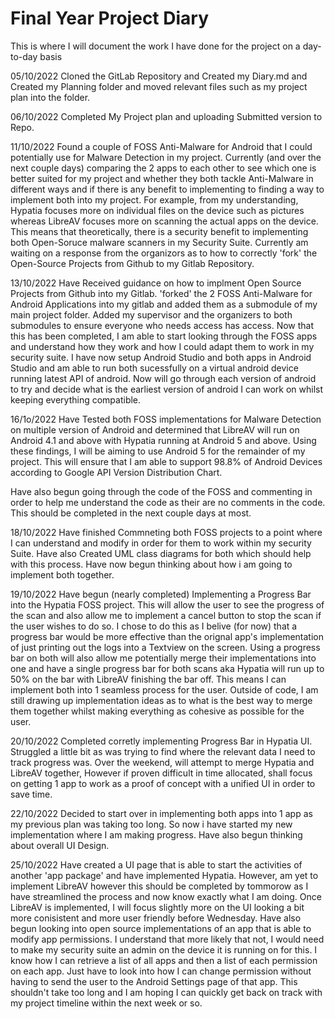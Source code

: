 # Final Year Project Diary

This is where I will document the work I have done for the project on a day-to-day basis

05/10/2022
Cloned the GitLab Repository and Created my Diary.md and Created my Planning folder and moved relevant files such as my project plan into the folder.

06/10/2022
Completed My Project plan and uploading Submitted version to Repo.

11/10/2022
Found a couple of FOSS Anti-Malware for Android that I could potentially use for Malware Detection in my project. Currently (and over the next couple days) comparing the 2 apps to each other to see which one is better suited for my project and whether they both tackle Anti-Malware in different ways and if there is any benefit to implementing to finding a way to implement both into my project. For example, from my understanding, Hypatia focuses more on individual files on the device such as pictures whereas LibreAV focuses more on scanning the actual apps on the device. This means that theoretically, there is a security benefit to implementing both Open-Soruce malware scanners in my Security Suite. Currently am waiting on a response from the organizors as to how to correctly 'fork' the Open-Source Projects from Github to my Gitlab Repository.

13/10/2022
Have Received guidance on how to implment Open Source Projects from Github into my Gitlab. 'forked' the 2 FOSS Anti-Malware for Android Applications into my gitlab and added them as a submodule of my main project folder. Added my supervisor and the organizers to both submodules to ensure everyone who needs access has access. Now that this has been completed, I am able to start looking through the FOSS apps and understand how they work and how I could adapt them to work in my security suite. I have now setup Android Studio and both apps in Android Studio and am able to run both sucessfully on a virtual android device running latest API of android. Now will go through each version of android to try and decide what is the earliest version of android I can work on whilst keeping everything compatible.

16/1o/2022 
Have Tested both FOSS implementations for Malware Detection on multiple version of Android and determined that LibreAV will run on Android 4.1 and above with Hypatia running at Android 5 and above. Using these findings, I will be aiming to use Android 5 for the remainder of my project. This will ensure that I am able to support 98.8% of Android Devices according to Google API Version Distribution Chart.

Have also begun going through the code of the FOSS and commenting in order to help me understand the code as their are no comments in the code. This should be completed in the next couple days at most.

18/10/2022
Have finished Commneting both FOSS projects to a point where I can understand and modify in order for them to work within my security Suite. Have also Created UML class diagrams for both which should help with this process. Have now begun thinking about how i am going to implement both together.

19/10/2022
Have begun (nearly completed) Implementing a Progress Bar into the Hypatia FOSS project. This will allow the user to see the progress of the scan and also allow me to implement a cancel button to stop the scan if the user wishes to do so. I chose to do this as I belive (for now) that a progress bar would be more effective than the orignal app's implementation of just printing out the logs into a Textview on the screen. Using a progress bar on both will also allow me potentially merge their implementations into one and have a single progress bar for both scans aka Hypatia will run up to 50% on the bar with LibreAV finishing the bar off. This means I can implement both into 1 seamless process for the user. Outside of code, I am still drawing up implementation ideas as to what is the best way to merge them together whilst making everything as cohesive as possible for the user.

20/10/2022
Completed corretly implementing Progress Bar in Hypatia UI. Struggled a little bit as was trying to find where the relevant data I need to track progress was. Over the weekend, will attempt to merge Hypatia and LibreAV together, However if proven difficult in time allocated, shall focus on getting 1 app to work as a proof of concept with a unified UI in order to save time.

22/10/2022
Decided to start over in implementing both apps into 1 app as my previous plan was taking too long. So now i have started my new implementation where I am making progress. Have also begun thinking about overall UI Design.

25/10/2022
Have created a UI page that is able to start the activities of another 'app package' and have implemented Hypatia. However, am yet to implement LibreAV however this should be completed by tommorow as I have streamlined the process and now know exactly what I am doing. Once LibreAV is implemented, I will focus slightly more on the UI looking a bit more conisistent and more user friendly before Wednesday. Have also begun looking into open source implementations of an app that is able to modify app permissions. I understand that more likely that not, I would need to make my security suite an admin on the device it is running on for this. I know how I can retrieve a list of all apps and then a list of each permission on each app. Just have to look into how I can change permission without having to send the user to the Android Settings page of that app. This shouldn't take too long and I am hoping I can quickly get back on track with my project timeline within the next week or so.